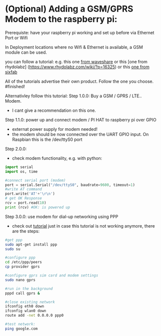 # (Optional) Adding a GSM/GPRS Modem to the raspberry pi:

Prerequiste: have your raspberry pi working and set up before via Ethernet Port or Wifi

In Deployment locations where no Wifi & Ethernet is available, a GSM module can be used. 

you can follow a tutorial:
e.g. this one [from waveshare](https://www.waveshare.com/wiki/SIM800C_GSM/GPRS_HAT) 
or this [one from rhydolabz] (https://www.rhydolabz.com/wiki/?p=16325) or
this [one from sixfab](https://sixfab.com/ppp-installer-for-sixfab-shield-hat/)

All of the tutorials advertise their own product. Follow the one you choose. 
#finished!

Alternativley follow this tutorial:
Step 1.0.0: Buy a GSM / GPRS / LTE.. Modem.
- I cant give a recommendation on this one.

Step 1.1.0: power up and connect modem / PI HAT to raspberry pi over GPIO
- externat power supply for modem needed!
- the modem should be now connected over the UART GPIO input. On Raspbian this is the /dev/ttyS0 port

Step 2.0.0:
- check modem functionality, e.g. with python:
```python
import serial   
import os, time

#connect serial port (modem)
port = serial.Serial("/dev/ttyS0", baudrate=9600, timeout=1)
#write AT command
port.write('AT'+'\r\n')
# get OK Response
rcv = port.read(10)
print (rcv) #OK: is powered up
```

Step 3.0.0: use modem for dial-up networking using PPP
- check out  [tutorial](https://www.waveshare.com/wiki/SIM868_PPP_Dail-up_Networking)
just in case this tutorial is not working anymore, there are the steps:


```bash
#get ppp
sudo apt-get install ppp
sudo su

#configure ppp
cd /etc/ppp/peers
cp provider gprs

#configure gprs sim card and modem settings
sudo nano gprs

#run in the background
pppd call gprs &

#close existing network
ifconfig eth0 down
ifconfig wlan0 down
route add -net 0.0.0.0 ppp0

#test network:
ping google.com

```

